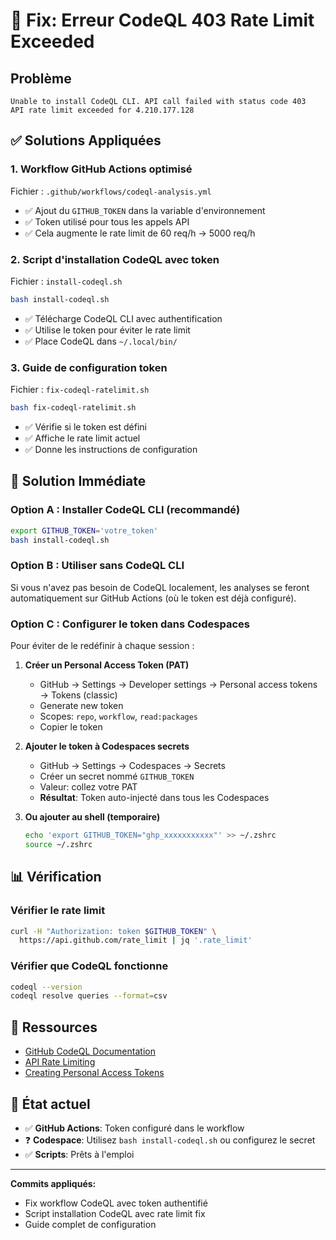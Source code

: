 # 🔧 Fix: Erreur CodeQL 403 Rate Limit Exceeded

## Problème

```
Unable to install CodeQL CLI. API call failed with status code 403
API rate limit exceeded for 4.210.177.128
```

## ✅ Solutions Appliquées

### 1. Workflow GitHub Actions optimisé

Fichier : `.github/workflows/codeql-analysis.yml`

- ✅ Ajout du `GITHUB_TOKEN` dans la variable d'environnement
- ✅ Token utilisé pour tous les appels API
- ✅ Cela augmente le rate limit de 60 req/h → 5000 req/h

### 2. Script d'installation CodeQL avec token

Fichier : `install-codeql.sh`

```bash
bash install-codeql.sh
```

- ✅ Télécharge CodeQL CLI avec authentification
- ✅ Utilise le token pour éviter le rate limit
- ✅ Place CodeQL dans `~/.local/bin/`

### 3. Guide de configuration token

Fichier : `fix-codeql-ratelimit.sh`

```bash
bash fix-codeql-ratelimit.sh
```

- ✅ Vérifie si le token est défini
- ✅ Affiche le rate limit actuel
- ✅ Donne les instructions de configuration

## 🚀 Solution Immédiate

### Option A : Installer CodeQL CLI (recommandé)

```bash
export GITHUB_TOKEN='votre_token'
bash install-codeql.sh
```

### Option B : Utiliser sans CodeQL CLI

Si vous n'avez pas besoin de CodeQL localement, les analyses se feront automatiquement sur GitHub Actions (où le token est déjà configuré).

### Option C : Configurer le token dans Codespaces

Pour éviter de le redéfinir à chaque session :

1. **Créer un Personal Access Token (PAT)**
   - GitHub → Settings → Developer settings → Personal access tokens → Tokens (classic)
   - Generate new token
   - Scopes: `repo`, `workflow`, `read:packages`
   - Copier le token

2. **Ajouter le token à Codespaces secrets**
   - GitHub → Settings → Codespaces → Secrets
   - Créer un secret nommé `GITHUB_TOKEN`
   - Valeur: collez votre PAT
   - **Résultat**: Token auto-injecté dans tous les Codespaces

3. **Ou ajouter au shell (temporaire)**

   ```bash
   echo 'export GITHUB_TOKEN="ghp_xxxxxxxxxxx"' >> ~/.zshrc
   source ~/.zshrc
   ```

## 📊 Vérification

### Vérifier le rate limit

```bash
curl -H "Authorization: token $GITHUB_TOKEN" \
  https://api.github.com/rate_limit | jq '.rate_limit'
```

### Vérifier que CodeQL fonctionne

```bash
codeql --version
codeql resolve queries --format=csv
```

## 🔗 Ressources

- [GitHub CodeQL Documentation](https://codeql.github.com/docs/)
- [API Rate Limiting](https://docs.github.com/rest/overview/resources-in-the-rest-api#rate-limiting)
- [Creating Personal Access Tokens](https://docs.github.com/en/authentication/keeping-your-account-and-data-secure/managing-your-personal-access-tokens)

## 📌 État actuel

- ✅ **GitHub Actions**: Token configuré dans le workflow
- ❓ **Codespace**: Utilisez `bash install-codeql.sh` ou configurez le secret
- ✅ **Scripts**: Prêts à l'emploi

---

**Commits appliqués:**
- Fix workflow CodeQL avec token authentifié
- Script installation CodeQL avec rate limit fix
- Guide complet de configuration
